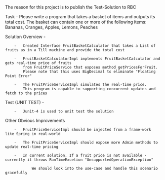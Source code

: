 The reason for this project is to publish the Test-Solution to RBC

Task -  Please write a program that takes a basket of items and outputs its total cost.
        The basket can contain one or more of the following items: Bananas, Oranges, Apples, Lemons, Peaches


Solution Overview -

        -   Created Interface FruitBasketCalculator that takes a List of fruits as in a Till machine and provide the total cost
        
        -   FruitBasketCalculatorImpl implements FruitBasketCalculator and gets real-time price of fruits
            from FruitPriceService that exposes method getPricesForFruit. 
            Please note that this uses BigDecimal to eliminate "Floating Point Error"
            
        -   The FruitPriceServiceImpl simulates the real-time price. 
            This program is capable to supporting concurrent updates and fetch to the prices


Test (UNIT TEST) -

        -   Junit-4 is used to unit test the solution

Other Obvious Improvements

        -   FruitPriceServiceImpl should be injected from a frame-work like Spring in real-world
        
        -   The FruitPriceServiceImpl should expose more Admin methods to update real-time pricing
        
        -   In current solution, If a fruit price is not available - currently it throws RunTimeExcetion "UnsupportedOperationException"
        
                We should look into the use-case and handle this scenario gracefully
                
